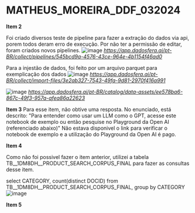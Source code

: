 # MATHEUS_MOREIRA_DDF_032024


**Item 2**

Foi criado diversos teste de pipeline para fazer a extração do dados via api, porem todos deram erro de execução. Por não ter a permissão de editar, foram criados novos pipelines.
![image](https://github.com/mathbatista2501/MATHEUS_MOREIRA_DDF_032024/assets/63022738/d33de555-d4a3-4f80-b072-5812088b87e2)
*https://app.dadosfera.ai/pt-BR/collect/pipelines/545bcd9a-4576-43ce-964e-4b1154f46ad0*

Para a injestão de dados, foi feito por um arquivo parquet para exemplicação dos dados
![image](https://github.com/mathbatista2501/MATHEUS_MOREIRA_DDF_032024/assets/63022738/3d63cf67-90ac-45de-b7ba-ef5ddd451bf3)
*https://app.dadosfera.ai/pt-BR/collect/import-files/3e2ab327-7543-49fa-9d81-2970f416a991*

![image](https://github.com/mathbatista2501/MATHEUS_MOREIRA_DDF_032024/assets/63022738/f1bf6500-9f76-40ed-b3cb-f7f86ec74696)
*https://app.dadosfera.ai/pt-BR/catalog/data-assets/ee578ba6-867c-49f3-957a-afea86a22623*

**Item 3**
Para esse item, não obtive uma resposta. 
No enunciado, está descrito:
"Para entender como usar um LLM como o GPT, acesse este notebook de exemplo ou então pesquise no Playground da Open AI (referenciado abaixo)"
Não estava disponivel o link para verificar o notebook de exemplo e a utilização do Playground da Open AI é pago.

**Item 4**

Como não foi possivel fazer o item anterior, utilizei a tabela TB__1DM8DH__PRODUCT_SEARCH_CORPUS_FINAL para fazer as consultas desse item.

select CATEGORY,
count(distinct DOCID)
from TB__1DM8DH__PRODUCT_SEARCH_CORPUS_FINAL,
group by CATEGORY
![image](https://github.com/mathbatista2501/MATHEUS_MOREIRA_DDF_032024/assets/63022738/58081863-f828-4fcb-8ab7-6921b35db9a9)

**Item 5**
